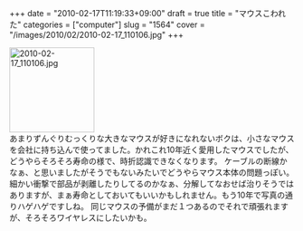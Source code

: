+++
date = "2010-02-17T11:19:33+09:00"
draft = true
title = "マウスこわれた"
categories = ["computer"]
slug = "1564"
cover = "/images/2010/02/2010-02-17_110106.jpg"
+++

<div class="photo {alignment}"><a title="2010-02-17_110106" href="/images/2010/02/2010-02-17_110106.jpg"><img src="/images/2010/02/2010-02-17_110106-150x150.jpg" alt="2010-02-17_110106.jpg" title="2010-02-17_110106" width="150" height="150" class="attachment-thumbnail" /></a></div>
あまりずんぐりむっくりな大きなマウスが好きになれないボクは、小さなマウスを会社に持ち込んで使ってました。かれこれ10年近く愛用したマウスでしたが、どうやらそろそろ寿命の様で、時折認識できなくなります。
ケーブルの断線かなぁ、と思いましたがそうでもないみたいでどうやらマウス本体の問題っぽい。細かい衝撃で部品が剥離したりしてるのかなぁ、分解してなおせば治りそうではありますが、まぁ寿命としておいてもいいかもしれません。もう10年で写真の通りハゲハゲですしね。
同じマウスの予備がまだ１つあるのでそれで頑張れますが、そろそろワイヤレスにしたいかも。
<div class="clear"></div>

